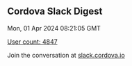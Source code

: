 ## Cordova Slack Digest
Mon, 01 Apr 2024 08:21:05 GMT

[User count: 4847](https://cordova.slack.com/)


Join the conversation at [slack.cordova.io](http://slack.cordova.io/)
